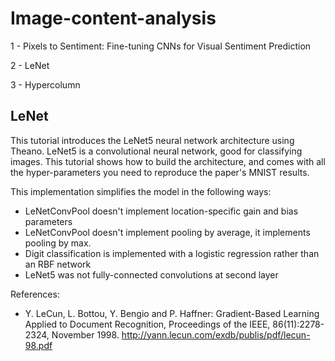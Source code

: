 # Image-content-analysis

1 - Pixels to Sentiment: Fine-tuning CNNs for Visual Sentiment Prediction

2 - LeNet

3 - Hypercolumn

## LeNet

This tutorial introduces the LeNet5 neural network architecture
using Theano.  LeNet5 is a convolutional neural network, good for
classifying images. This tutorial shows how to build the architecture,
and comes with all the hyper-parameters you need to reproduce the
paper's MNIST results.


This implementation simplifies the model in the following ways:

 - LeNetConvPool doesn't implement location-specific gain and bias parameters
 - LeNetConvPool doesn't implement pooling by average, it implements pooling
   by max.
 - Digit classification is implemented with a logistic regression rather than
   an RBF network
 - LeNet5 was not fully-connected convolutions at second layer

References:
 - Y. LeCun, L. Bottou, Y. Bengio and P. Haffner:
   Gradient-Based Learning Applied to Document
   Recognition, Proceedings of the IEEE, 86(11):2278-2324, November 1998.
   http://yann.lecun.com/exdb/publis/pdf/lecun-98.pdf

